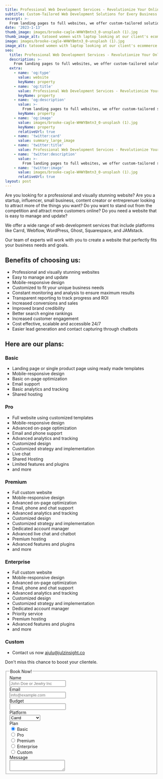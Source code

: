 ```yaml
---
title: Professional Web Development Services - Revolutionize Your Online Presence
subtitle: Custom-Tailored Web Development Solutions for Every Business and Platform
excerpt: >-
  From landing pages to full websites, we offer custom-tailored solutions for Carrd, Webflow, WordPress, Ghost, Squarespace, and Static Websites Contact us today to learn more.
date: '2023-1-13'
thumb_image: images/brooke-cagle-WHWYBmtn3_0-unsplash (1).jpg
thumb_image_alt: tatooed women with laptop looking at our client's ecommerce store with a smile on her face
image: images/brooke-cagle-WHWYBmtn3_0-unsplash (1).jpg
image_alt: tatooed women with laptop looking at our client's ecommerce store with a smile on her face
seo:
  title: Professional Web Development Services - Revolutionize Your Online Presence
  description: >-
    From landing pages to full websites, we offer custom-tailored solutions for Carrd, Webflow, WordPress, Ghost, Squarespace, and Static Websites. Contact us today to learn more.
  extra:
    - name: 'og:type'
      value: website
      keyName: property
    - name: 'og:title'
      value: Professional Web Development Services - Revolutionize Your Online Presence
      keyName: property
    - name: 'og:description'
      value: >-
        From landing pages to full websites, we offer custom-tailored solutions for Carrd, Webflow, WordPress, Ghost, Squarespace, and Static Websites. Contact us today to learn more.
      keyName: property
    - name: 'og:image'
      value: images/brooke-cagle-WHWYBmtn3_0-unsplash (1).jpg
      keyName: property
      relativeUrl: true
    - name: 'twitter:card'
      value: summary_large_image
    - name: 'twitter:title'
      value: Professional Web Development Services - Revolutionize Your Online Presence
    - name: 'twitter:description'
      value: >-
        From landing pages to full websites, we offer custom-tailored solutions for Carrd, Webflow, WordPress, Ghost, Squarespace, and Static Websites. Contact us today to learn more.
    - name: 'twitter:image'
      value: images/brooke-cagle-WHWYBmtn3_0-unsplash (1).jpg
      relativeUrl: true
layout: post
---
```


Are you looking for a professional and visually stunning website? Are you a startup, influencer, small business, content creator or entreprenuer looking to attract more of the things you want? Do you want to stand out from the competition and attract more customers online? Do you need a website that is easy to manage and update?

We offer a wide range of web development services that include platforms like Carrd, Webflow, WordPress, Ghost, Squarespace, and JAMstack. 

Our team of experts will work with you to create a website that perfectly fits your business needs and goals.

## Benefits of choosing us:

- Professional and visually stunning websites
- Easy to manage and update
- Mobile-responsive design
- Customized to fit your unique business needs
- Constant monitoring and analysis to ensure maximum results
- Transparent reporting to track progress and ROI
- Increased conversions and sales
- Improved brand credibility
- Better search engine rankings
- Increased customer engagement
- Cost effective, scalable and accessible 24/7
- Easier lead generation and contact capturing through chatbots

## Here are our plans: 

### Basic
- Landing page or single product page using ready made templates
- Mobile-responsive design
- Basic on-page optimization
- Email support
- Basic analytics and tracking
- Shared hosting

### Pro
- Full website using customized templates
- Mobile-responsive design
- Advanced on-page optimization
- Email and phone support
- Advanced analytics and tracking
- Customized design
- Customized strategy and implementation
- Live chat
- Shared Hosting
- Limited features and plugins
- and more


### Premium
- Full custom website
- Mobile-responsive design
- Advanced on-page optimization
- Email, phone and chat support
- Advanced analytics and tracking
- Customized design
- Customized strategy and implementation
- Dedicated account manager
- Advanced live chat and chatbot
- Premium hosting
- Advanced features and plugins
- and more


### Enterprise
- Full custom website
- Mobile-responsive design
- Advanced on-page optimization
- Email, phone and chat support
- Advanced analytics and tracking
- Customized design
- Customized strategy and implementation
- Dedicated account manager
- Priority service
- Premium hosting
- Advanced features and plugins
- and more

### Custom
- Contact us now [ajulu@julzinsight.co](mailto:ajulu@julzinsight.co)

Don't miss this chance to boost your clientele. 


<form class="form-horizontal">
<fieldset>

<!-- Form Name -->
<legend>Book Now!</legend>

<!-- Text input-->
<div class="form-group">
  <label class="col-md-4 control-label" for="name">Name</label>  
  <div class="col-md-4">
  <input id="name" name="name" type="text" placeholder="John Doe or Jewlry Inc" class="form-control input-md" required="">
    
  </div>
</div>

<!-- Text input-->
<div class="form-group">
  <label class="col-md-4 control-label" for="email">Email</label>  
  <div class="col-md-4">
  <input id="email" name="email" type="text" placeholder="info@example.com" class="form-control input-md" required="">
    
  </div>
</div>

<!-- Text input-->
<div class="form-group">
  <label class="col-md-4 control-label" for="budget">Budget</label>  
  <div class="col-md-4">
  <input id="budget" name="budget" type="text" placeholder="" class="form-control input-md">
    
  </div>
</div>

<!-- Select Basic -->
<div class="form-group">
  <label class="col-md-4 control-label" for="platform">Platform</label>
  <div class="col-md-4">
    <select id="platform" name="platform" class="form-control">
      <option value="1">Carrd</option>
      <option value="2">Webflow</option>
      <option value="3">WordPress</option>
      <option value="4">Ghost</option>
      <option value="5">Squarespace</option>
    </select>
  </div>
</div>

<!-- Multiple Radios -->
<div class="form-group">
  <label class="col-md-4 control-label" for="plan">Plan</label>
  <div class="col-md-4">
  <div class="radio">
    <label for="plan-0">
      <input type="radio" name="plan" id="plan-0" value="1" checked="checked">
      Basic
    </label>
	</div>
  <div class="radio">
    <label for="plan-1">
      <input type="radio" name="plan" id="plan-1" value="2">
      Pro
    </label>
	</div>
  <div class="radio">
    <label for="plan-2">
      <input type="radio" name="plan" id="plan-2" value="3">
      Premium
    </label>
	</div>
  <div class="radio">
    <label for="plan-3">
      <input type="radio" name="plan" id="plan-3" value="4">
      Enterprise
    </label>
	</div>
  <div class="radio">
    <label for="plan-4">
      <input type="radio" name="plan" id="plan-4" value="5">
      Custom
    </label>
	</div>
  </div>
</div>

<!-- Textarea -->
<div class="form-group">
  <label class="col-md-4 control-label" for="message">Message</label>
  <div class="col-md-4">                     
    <textarea class="form-control" id="message" name="message"></textarea>
  </div>
</div>

</fieldset>
</form>
